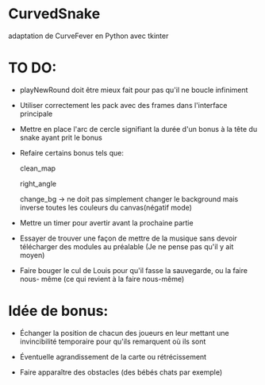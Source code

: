 # CurvedSnake
adaptation de CurveFever en Python avec tkinter

# TO DO:

- playNewRound doit être mieux fait pour pas qu'il ne boucle infiniment

- Utiliser correctement les pack avec des frames dans l'interface principale

- Mettre en place l'arc de cercle signifiant la durée d'un bonus à la tête du
snake ayant prit le bonus

- Refaire certains bonus tels que:

    clean_map
    
    right_angle
    
    change_bg -> ne doit pas simplement changer le background mais inverse 
                                    toutes les couleurs du canvas(négatif mode)

- Mettre un timer pour avertir avant la prochaine partie

- Essayer de trouver une façon de mettre de la musique sans devoir télécharger
des modules au préalable (Je ne pense pas qu'il y ait moyen)

- Faire bouger le cul de Louis pour qu'il fasse la sauvegarde, ou la faire nous-
même (ce qui revient à la faire nous-même)



# Idée de bonus:

- Échanger la position de chacun des joueurs en leur mettant une invincibilité
temporaire pour qu'ils remarquent où ils sont

- Éventuelle agrandissement de la carte ou rétrécissement

- Faire apparaître des obstacles (des bébés chats par exemple)